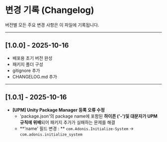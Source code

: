# 변경 기록 (Changelog)
버전별 모든 주요 변경 사항은 이 파일에 기록됩니다.

------------------------------------------------------------
## [1.0.0] - 2025-10-16
- 배포용 초기 버전 완성
- 패키지 폴더 구성
- gitignore 추가
- CHANGELOG.md 추가

------------------------------------------------------------
## [1.0.1] - 2025-10-16
- **[UPM] Unity Package Manager 등록 오류 수정**
    - 'package.json'의 package name에 포함된 **하이픈 ('-')및 대문자가 UPM 규칙에 위배**되어 패키지 추가가 실패하는 문제를 해결
    - **'name' 필드 변경 : ** `com.Adonis.Initialize-System` → `com.adonis.initialize_system`